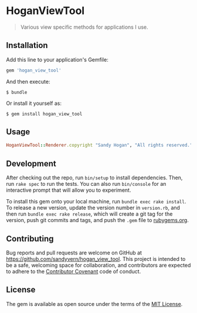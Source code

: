 # HoganViewTool

> Various view specific methods for applications I use.

## Installation

Add this line to your application's Gemfile:

```ruby
gem 'hogan_view_tool'
```

And then execute:

    $ bundle

Or install it yourself as:

    $ gem install hogan_view_tool

## Usage

```ruby
HoganViewTool::Renderer.copyright "Sandy Hogan", "All rights reserved."
```

## Development

After checking out the repo, run `bin/setup` to install dependencies. Then, run `rake spec` to run the tests. You can also run `bin/console` for an interactive prompt that will allow you to experiment.

To install this gem onto your local machine, run `bundle exec rake install`. To release a new version, update the version number in `version.rb`, and then run `bundle exec rake release`, which will create a git tag for the version, push git commits and tags, and push the `.gem` file to [rubygems.org](https://rubygems.org).

## Contributing

Bug reports and pull requests are welcome on GitHub at https://github.com/sandyvern/hogan_view_tool. This project is intended to be a safe, welcoming space for collaboration, and contributors are expected to adhere to the [Contributor Covenant](http://contributor-covenant.org) code of conduct.


## License

The gem is available as open source under the terms of the [MIT License](http://opensource.org/licenses/MIT).

